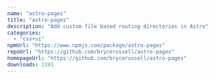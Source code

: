 ```yaml
---
name: "astro-pages"
title: "astro-pages"
description: "Add custom file based routing directories in Astro"
categories:
  - "css+ui"
npmUrl: "https://www.npmjs.com/package/astro-pages"
repoUrl: "https://github.com/brycerussell/astro-pages"
homepageUrl: "https://github.com/brycerussell/astro-pages"
downloads: 1191
---
```

